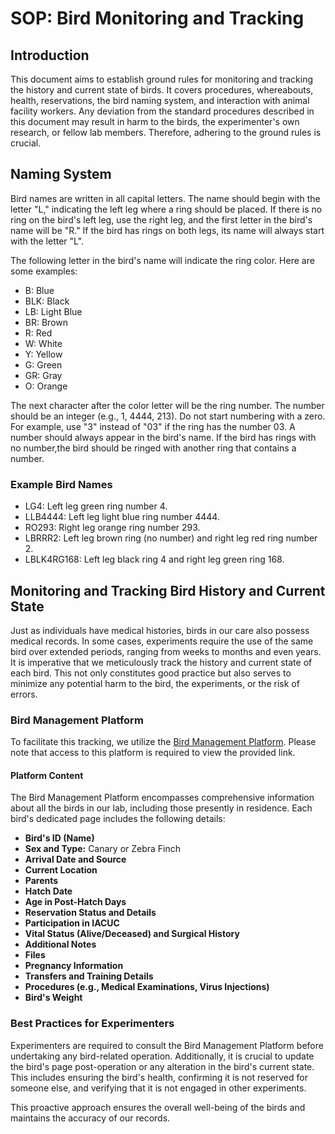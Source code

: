 # SOP: Bird Monitoring and Tracking

## Introduction

This document aims to establish ground rules for monitoring and tracking the history and current state of birds. It covers procedures, whereabouts, health, reservations, the bird naming system, and interaction with animal facility workers. Any deviation from the standard procedures described in this document may result in harm to the birds, the experimenter's own research, or fellow lab members. Therefore, adhering to the ground rules is crucial.

## Naming System

Bird names are written in all capital letters. The name should begin with the letter "L," indicating the left leg where a ring should be placed. If there is no ring on the bird's left leg, use the right leg, and the first letter in the bird's name will be "R." If the bird has rings on both legs, its name will always start with the letter "L".

The following letter in the bird's name will indicate the ring color. Here are some examples:

- B: Blue
- BLK: Black
- LB: Light Blue
- BR: Brown
- R: Red
- W: White
- Y: Yellow
- G: Green
- GR: Gray
- O: Orange

The next character after the color letter will be the ring number. The number should be an integer (e.g., 1, 4444, 213). Do not start numbering with a zero. For example, use "3" instead of "03" if the ring has the number 03. A number should always appear in the bird's name. If the bird has rings with no number,the bird should be ringed with another ring that contains a number.

### Example Bird Names

- LG4: Left leg green ring number 4.
- LLB4444: Left leg light blue ring number 4444.
- RO293: Right leg orange ring number 293.
- LBRRR2: Left leg brown ring (no number) and right leg red ring number 2.
- LBLK4RG168: Left leg black ring 4 and right leg green ring 168.

## Monitoring and Tracking Bird History and Current State

Just as individuals have medical histories, birds in our care also possess medical records. In some cases, experiments require the use of the same bird over extended periods, ranging from weeks to months and even years. It is imperative that we meticulously track the history and current state of each bird. This not only constitutes good practice but also serves to minimize any potential harm to the bird, the experiments, or the risk of errors.

### Bird Management Platform

To facilitate this tracking, we utilize the [Bird Management Platform](https://prodis.weizmann.ac.il/pls/htmldb/f?p=468:101:11177740050203:::::). Please note that access to this platform is required to view the provided link.

#### Platform Content

The Bird Management Platform encompasses comprehensive information about all the birds in our lab, including those presently in residence. Each bird's dedicated page includes the following details:

- **Bird's ID (Name)**
- **Sex and Type:** Canary or Zebra Finch
- **Arrival Date and Source**
- **Current Location**
- **Parents**
- **Hatch Date**
- **Age in Post-Hatch Days**
- **Reservation Status and Details**
- **Participation in IACUC**
- **Vital Status (Alive/Deceased) and Surgical History**
- **Additional Notes**
- **Files**
- **Pregnancy Information**
- **Transfers and Training Details**
- **Procedures (e.g., Medical Examinations, Virus Injections)**
- **Bird's Weight**

### Best Practices for Experimenters

Experimenters are required to consult the Bird Management Platform before undertaking any bird-related operation. Additionally, it is crucial to update the bird's page post-operation or any alteration in the bird's current state. This includes ensuring the bird's health, confirming it is not reserved for someone else, and verifying that it is not engaged in other experiments.

This proactive approach ensures the overall well-being of the birds and maintains the accuracy of our records.

